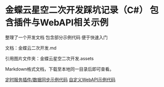 # 金蝶云星空二次开发踩坑记录（C#） 包含插件与WebAPI相关示例
整理了一个开发文档 包含部分示例代码 便于快速入门



文档：金蝶云二次开发.md

引用图片文件夹：金蝶云星空二次开发.assets

Markdown格式文档，下载至本地同一目录后即可查看。



[定时服务插件/数据同步示例代码](https://github.com/Taki0327/Kindgee-k3cloud-DataSynchronization)
[自定义WebAPI示例代码](https://github.com/Taki0327/Kindgee-k3cloud-WebAPI)
